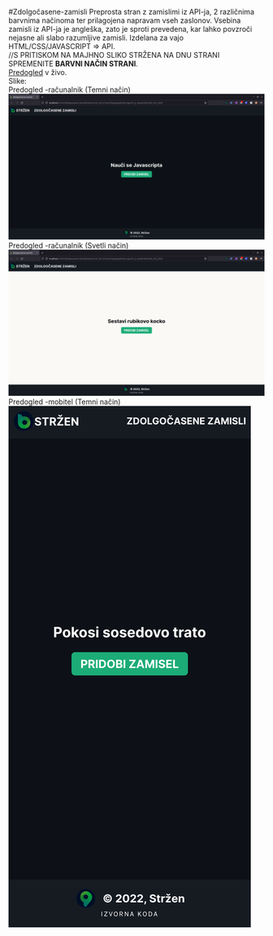 #Zdolgočasene-zamisli
Preprosta stran z zamislimi iz API-ja, 2 različnima barvnima načinoma ter prilagojena napravam vseh zaslonov.
Vsebina zamisli iz API-ja je angleška, zato je sproti prevedena, kar lahko povzroči nejasne ali slabo razumljive zamisli.
Izdelana za vajo HTML/CSS/JAVASCRIPT => API.<br>
//S PRITISKOM NA MAJHNO SLIKO STRŽENA NA DNU STRANI SPREMENITE <span style="font-weight:bold;">BARVNI NAČIN STRANI</span>.
<br>
<a href="https://zamisli.strzen.xyz">Predogled</a> v živo.
<br>
Slike:
<br>
Predogled -računalnik (Temni način)
<br>
<img src="./slike-predogled/Zamisli-racunalnik-temno.png" alt="Zamisli - Računalnik - Temni način">
Predogled -računalnik (Svetli način)
<br>
<img src="./slike-predogled/Zamisli-racunalnik-svetlo.png" alt="Zamisli - Računalnik - Svetli način">
Predogled -mobitel (Temni način)
<br>
<img src="./slike-predogled/Zamisli-mobitel-temno.png" alt="Zamisli - Mobitel - Temni način">
